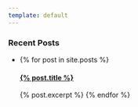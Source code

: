 ```yaml
---
template: default
---
```


<h3>Recent Posts</h3>

<ul>
  <li>
  {% for post in site.posts %}
    <h4><a href="{% post.url %}">{% post.title %}</a></h4>
      {% post.excerpt %}
  {% endfor %}
  </li>
</ul>
